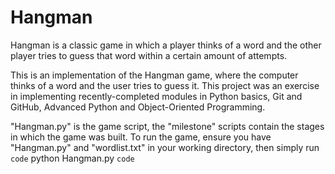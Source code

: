 # Hangman
Hangman is a classic game in which a player thinks of a word and the other player tries to guess that word within a certain amount of attempts.

This is an implementation of the Hangman game, where the computer thinks of a word and the user tries to guess it. 
This project was an exercise in implementing recently-completed modules in Python basics, Git and GitHub, Advanced Python and Object-Oriented Programming. 

"Hangman.py" is the game script, the "milestone" scripts contain the stages in which the game was built. To run the game, ensure you have "Hangman.py" and
"wordlist.txt" in your working directory, then simply run `code` python Hangman.py `code`
